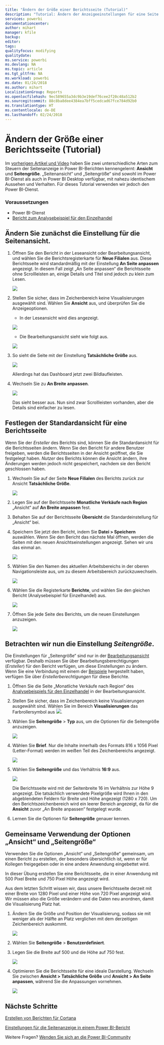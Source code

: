 ```yaml
---
title: "Ändern der Größe einer Berichtsseite (Tutorial)"
description: "Tutorial: Ändern der Anzeigeeinstellungen für eine Seite in einem Power BI-Bericht"
services: powerbi
documentationcenter: 
author: mihart
manager: kfile
backup: 
editor: 
tags: 
qualityfocus: modifying
qualitydate: 
ms.service: powerbi
ms.devlang: NA
ms.topic: article
ms.tgt_pltfrm: NA
ms.workload: powerbi
ms.date: 01/24/2018
ms.author: mihart
LocalizationGroup: Reports
ms.openlocfilehash: 9ec589655a3dc9b3e19def76cee2f20c48a512b2
ms.sourcegitcommit: 88c8ba8dee4384ea7bff5cedcad67fce784d92b0
ms.translationtype: HT
ms.contentlocale: de-DE
ms.lasthandoff: 02/24/2018
---
```

# <a name="change-the-size-of-a-report-page-tutorial"></a>Ändern der Größe einer Berichtsseite (Tutorial)
Im [vorherigen Artikel und Video](power-bi-report-display-settings.md) haben Sie zwei unterschiedliche Arten zum Steuern der Seitenanzeige in Power BI-Berichten kennengelernt: **Ansicht** und **Seitengröße**. „Seitenansicht“ und „Seitengröße“ sind sowohl im Power BI-Dienst als auch in Power BI Desktop verfügbar, mit nahezu identischem Aussehen und Verhalten. Für dieses Tutorial verwenden wir jedoch den Power BI-Dienst.

### <a name="prerequisites"></a>Voraussetzungen
- Power BI-Dienst   
- [Bericht zum Analysebeispiel für den Einzelhandel](sample-retail-analysis.md)

## <a name="first-lets-change-the-page-view-setting"></a>Ändern Sie zunächst die Einstellung für die Seitenansicht.

1. Öffnen Sie den Bericht in der Leseansicht oder Bearbeitungsansicht, und wählen Sie die Berichtsregisterkarte für **Neue Filialen** aus. Diese Berichtsseite wird standardmäßig mit der Einstellung **An Seite anpassen** angezeigt.  In diesem Fall zeigt „An Seite anpassen“ die Berichtsseite ohne Scrollleisten an, einige Details und Titel sind jedoch zu klein zum Lesen.

   ![](media/power-bi-change-report-display-settings/pbi_fit_to_page.png)
2. Stellen Sie sicher, dass im Zeichenbereich keine Visualisierungen ausgewählt sind. Wählen Sie **Ansicht** aus, und überprüfen Sie die Anzeigeoptionen.

    * In der Leseansicht wird dies angezeigt.

     ![](media/power-bi-change-report-display-settings/power-bi-page-view-menu-new.png)
    * Die Bearbeitungsansicht sieht wie folgt aus.

    ![](media/power-bi-change-report-display-settings/power-bi-view-editing-view.png)

1. So sieht die Seite mit der Einstellung **Tatsächliche Größe** aus.

   ![](media/power-bi-change-report-display-settings/power-bi-actal-size2.png)

   Allerdings hat das Dashboard jetzt zwei Bildlaufleisten.
2. Wechseln Sie zu **An Breite anpassen**.

   ![](media/power-bi-change-report-display-settings/pbi_fit_to_width.png)

   Das sieht besser aus. Nun sind zwar Scrollleisten vorhanden, aber die Details sind einfacher zu lesen.

## <a name="change-the-default-view-for-a-report-page"></a>Festlegen der Standardansicht für eine Berichtsseite
Wenn Sie der *Ersteller* des Berichts sind, können Sie die Standardansicht für die Berichtsseiten ändern. Wenn Sie den Bericht für andere Benutzer freigeben, werden die Berichtsseiten in der Ansicht geöffnet, die Sie festgelegt haben. *Nutzer* des Berichts können die Ansicht ändern, ihre Änderungen werden jedoch nicht gespeichert, nachdem sie den Bericht geschlossen haben.

1. Wechseln Sie auf der Seite **Neue Filialen** des Berichts zurück zur Ansicht **Tatsächliche Größe**.

   ![](media/power-bi-change-report-display-settings/power-bi-actual-size.png)

2. Legen Sie auf der Berichtsseite **Monatliche Verkäufe nach Region** „Ansicht“ auf **An Breite anpassen** fest.

3. Behalten Sie auf der Berichtsseite **Übersicht** die Standardeinstellung für „Ansicht“ bei.

4. Speichern Sie jetzt den Bericht, indem Sie **Datei > Speichern** auswählen. Wenn Sie den Bericht das nächste Mal öffnen, werden die Seiten mit den neuen Ansichtseinstellungen angezeigt. Sehen wir uns das einmal an.

   ![](media/power-bi-change-report-display-settings/power-bi-save.png)
3. Wählen Sie den Namen des aktuellen Arbeitsbereichs in der oberen Navigationsleiste aus, um zu diesem Arbeitsbereich zurückzuwechseln.  

   ![](media/power-bi-change-report-display-settings/power-bi-my-workspace.png)
4. Wählen Sie die Registerkarte **Berichte**, und wählen Sie den gleichen Bericht (Analysebeispiel für Einzelhandel) aus.

    ![](media/power-bi-change-report-display-settings/power-bi-new-report2.png)
5. Öffnen Sie jede Seite des Berichts, um die neuen Einstellungen anzuzeigen.

   ![](media/power-bi-change-report-display-settings/power-bi-page-view.gif)

## <a name="now-lets-explore-the-page-size-setting"></a>Betrachten wir nun die Einstellung *Seitengröße*.
Die Einstellungen für „Seitengröße“ sind nur in der [Bearbeitungsansicht](service-interact-with-a-report-in-editing-view.md) verfügbar. Deshalb müssen Sie über Bearbeitungsberechtigungen (*Ersteller*) für den Bericht verfügen, um diese Einstellungen zu ändern. Wenn Sie eine Verbindung mit einem der [Beispiele](sample-datasets.md) hergestellt haben, verfügen Sie über *Erstellerberechtigungen* für diese Berichte.

1. Öffnen Sie die Seite „Monatliche Verkäufe nach Region“ des [Analysebeispiels für den Einzelhandel](sample-retail-analysis.md) in der Bearbeitungsansicht.
2. Stellen Sie sicher, dass im Zeichenbereich keine Visualisierungen ausgewählt sind.  Wählen Sie im Bereich **Visualisierungen** das Farbrollersymbol aus ![](media/power-bi-change-report-display-settings/power-bi-paintroller.png).
3. Wählen Sie **Seitengröße** &gt; **Typ** aus, um die Optionen für die Seitengröße anzuzeigen.

   ![](media/power-bi-change-report-display-settings/power-bi-page-size-menu-new.png)
4. Wählen Sie **Brief**.  Nur die Inhalte innerhalb des Formats 816 x 1056 Pixel (Letter-Format) werden im weißen Teil des Zeichenbereichs angezeigt.

   ![](media/power-bi-change-report-display-settings/power-bi-letter-new.png)
5. Wählen Sie **Seitengröße** und das Verhältnis **16:9** aus.

   ![](media/power-bi-change-report-display-settings/power-bi-16-to-9-new.png)

   Die Berichtsseite wird mit der Seitenbreite 16 im Verhältnis zur Höhe 9 angezeigt. Die tatsächlich verwendete Pixelgröße wird Ihnen in den abgeblendeten Feldern für Breite und Höhe angezeigt (1280 x 720). Um den Berichtszeichenbereich wird ein leerer Bereich angezeigt, da für die **Ansicht** zuvor „An Breite anpassen“ festgelegt wurde.
7. Lernen Sie die Optionen für **Seitengröße** genauer kennen.

## <a name="use-page-view-and-page-size-together"></a>Gemeinsame Verwendung der Optionen „Ansicht“ und „Seitengröße“
Verwenden Sie die Optionen „Ansicht“ und „Seitengröße“ gemeinsam, um einen Bericht zu erstellen, der besonders übersichtlich ist, wenn er für Kollegen freigegeben oder in eine andere Anwendung eingebettet wird.

In dieser Übung erstellen Sie eine Berichtsseite, die in einer Anwendung mit 500 Pixel Breite und 750 Pixel Höhe angezeigt wird.

Aus dem letzten Schritt wissen wir, dass unsere Berichtsseite derzeit mit einer Breite von 1280 Pixel und einer Höhe von 720 Pixel angezeigt wird. Wir müssen also die Größe verändern und die Daten neu anordnen, damit die Visualisierung Platz hat.

1. Ändern Sie die Größe und Position der Visualisierung, sodass sie mit weniger als der Hälfte an Platz verglichen mit dem derzeitigen Zeichenbereich auskommt.

    ![](media/power-bi-change-report-display-settings/power-bi-custom-view.gif)
2. Wählen Sie **Seitengröße** &gt; **Benutzerdefiniert**.
3. Legen Sie die Breite auf 500 und die Höhe auf 750 fest.

    ![](media/power-bi-change-report-display-settings/power-bi-custom-new.png)
4. Optimieren Sie die Berichtsseite für eine ideale Darstellung. Wechseln Sie zwischen **Ansicht > Tatsächliche Größe** und **Ansicht > An Seite anpassen**, während Sie die Anpassungen vornehmen.

    ![](media/power-bi-change-report-display-settings/power-bi-final-new.png)

## <a name="next-steps"></a>Nächste Schritte
[Erstellen von Berichten für Cortana](service-cortana-answer-cards.md)

[Einstellungen für die Seitenanzeige in einem Power BI-Bericht](power-bi-report-display-settings.md)

Weitere Fragen? [Wenden Sie sich an die Power BI-Community](http://community.powerbi.com/)
